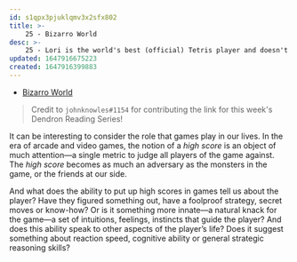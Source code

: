```yaml
---
id: s1qpx3pjuklqmv3x2sfx802
title: >-
    25 - Bizarro World
desc: >-
    25 - Lori is the world's best (official) Tetris player and doesn't know it. A chance conversation will change all that. 
updated: 1647916675223
created: 1647916399883
---
```


- [Bizarro World](https://archive.boston.com/news/globe/magazine/articles/2007/08/19/bizarro_world/)

> Credit to `johnknowles#1154` for contributing the link for this week's Dendron Reading Series!

It can be interesting to consider the role that games play in our lives. In the era of arcade and video games, the notion of a *high score* is an object of much attention—a single metric to judge all players of the game against. The *high score* becomes as much an adversary as the monsters in the game, or the friends at our side. 

And what does the ability to put up high scores in games tell us about the player? Have they figured something out, have a foolproof strategy, secret moves or know-how? Or is it something more innate—a natural knack for the game—a set of intuitions, feelings, instincts that guide the player? And does this ability speak to other aspects of the player’s life? Does it suggest something about reaction speed, cognitive ability or general strategic reasoning skills? 
